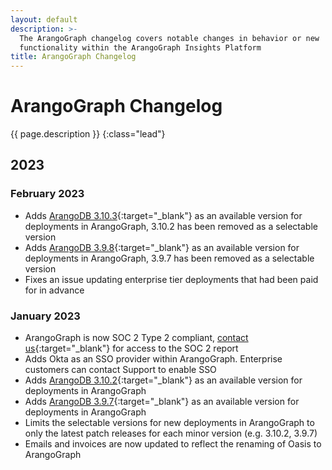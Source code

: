 ```yaml
---
layout: default
description: >-
  The ArangoGraph changelog covers notable changes in behavior or new 
  functionality within the ArangoGraph Insights Platform
title: ArangoGraph Changelog
---
```

# ArangoGraph Changelog

{{ page.description }}
{:class="lead"}

## 2023

### February 2023

- Adds [ArangoDB 3.10.3](https://raw.githubusercontent.com/arangodb/arangodb/3.10/CHANGELOG){:target="_blank"}
  as an available version for deployments in ArangoGraph, 3.10.2 has been
  removed as a selectable version
- Adds [ArangoDB 3.9.8](https://raw.githubusercontent.com/arangodb/arangodb/3.9/CHANGELOG){:target="_blank"}
  as an available version for deployments in ArangoGraph, 3.9.7 has been
  removed as a selectable version
- Fixes an issue updating enterprise tier deployments that had been paid for
  in advance

### January 2023

- ArangoGraph is now SOC 2 Type 2 compliant, 
  [contact us](https://www.arangodb.com/contact/){:target="_blank"} for access 
  to the SOC 2 report
- Adds Okta as an SSO provider within ArangoGraph. Enterprise customers can
  contact Support to enable SSO
- Adds [ArangoDB 3.10.2](https://raw.githubusercontent.com/arangodb/arangodb/3.10/CHANGELOG){:target="_blank"}
  as an available version for deployments in ArangoGraph
- Adds [ArangoDB 3.9.7](https://raw.githubusercontent.com/arangodb/arangodb/3.9/CHANGELOG){:target="_blank"}
  as an available version for deployments in ArangoGraph
- Limits the selectable versions for new deployments in ArangoGraph
  to only the latest patch releases for each minor version (e.g. 
  3.10.2, 3.9.7)
- Emails and invoices are now updated to reflect the renaming of Oasis to 
  ArangoGraph